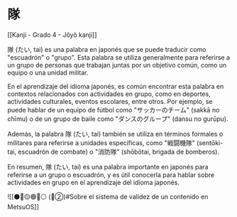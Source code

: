 # 隊

[[Kanji - Grado 4 - Jôyô kanji]]

隊 (たい, tai) es una palabra en japonés que se puede traducir como "escuadrón" o "grupo". Esta palabra se utiliza generalmente para referirse a un grupo de personas que trabajan juntas por un objetivo común, como un equipo o una unidad militar.

En el aprendizaje del idioma japonés, es común encontrar esta palabra en contextos relacionados con actividades en grupo, como en deportes, actividades culturales, eventos escolares, entre otros. Por ejemplo, se puede hablar de un equipo de fútbol como "サッカーのチーム" (sakkā no chīmu) o de un grupo de baile como "ダンスのグループ" (dansu no gurūpu).

Además, la palabra 隊 (たい, tai) también se utiliza en términos formales o militares para referirse a unidades específicas, como "戦闘機隊" (sentōki-tai, escuadrón de combate) o "消防隊" (shōbōtai, brigada de bomberos).

En resumen, 隊 (たい, tai) es una palabra importante en japonés para referirse a un grupo o escuadrón, y es útil conocerla para hablar sobre actividades en grupo en el aprendizaje del idioma japonés.


![[⚫🔴🟡🟢🔵⚪ (🔴②)#Sobre el sistema de validez de un contenido en MetsuOS]]